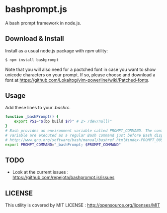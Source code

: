 # bashprompt.js

A bash prompt framework in node.js.

## Download & Install

Install as a usual node.js package with *npm* utility:

```bash
$ npm install bashprompt
```

Note that you will also need for a pactched font in case you want to show unicode characters on
your prompt. If so, please choose and download a font at
https://github.com/Lokaltog/vim-powerline/wiki/Patched-fonts.

## Usage

Add these lines to your *.bashrc*.

```bash
function _bashPrompt() {
    export PS1="$(bp build $?)" # 2> /dev/null)"
}
# Bash provides an environment variable called PROMPT_COMMAND. The contents of this
# variable are executed as a regular Bash command just before Bash displays a prompt.
# http://www.gnu.org/software/bash/manual/bashref.html#index-PROMPT_005fCOMMAND
export PROMPT_COMMAND="_bashPrompt; $PROMPT_COMMAND"
```

## TODO

* Look at the current issues : https://github.com/repejota/bashprompt.js/issues

## LICENSE

This utility is covered by MIT LICENSE : http://opensource.org/licenses/MIT
